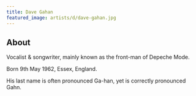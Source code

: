 ```yaml
---
title: Dave Gahan
featured_image: artists/d/dave-gahan.jpg
---
```

## About

Vocalist & songwriter, mainly known as the front-man of Depeche Mode.

Born 9th May 1962, Essex, England.

His last name is often pronounced Ga-han, yet is correctly pronounced Gahn.
